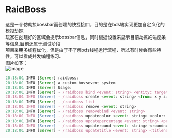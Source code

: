 # **RaidBoss**
这是一个仿劫掠bossbar而创建的快捷接口，目的是在bds端实现更加自定义化的模拟劫掠<br>
玩家在创建好的区域会提示bossbar信息，同时根据设置来显示目前劫掠的进度条等信息,目前还属于测试阶段<br>
项目采用多线程优化，但是由于不了解bds线程运行流程，所以有时候会有些特性，可以看成并发编程练习..<br>
图片如下：<br>
![image](https://user-images.githubusercontent.com/51207072/212121139-286bc3a7-67cc-40a6-9b8c-960bcf8840ce.png)<br>
```javascript
20:18:01 INFO [Server] raidboss:
20:18:01 INFO [Server] a custom bossevent system
20:18:01 INFO [Server] Usage:
20:18:01 INFO [Server] - /raidboss bind <event: string> <entity: target> <tracesound: Boolean>
20:18:01 INFO [Server] - /raidboss create <event: string> <from: x y z> <to: x y z> <titlename: string> [percentage: float] [dimid: Dimension] [roundnum: int]
20:18:01 INFO [Server] - /raidboss list
20:18:01 INFO [Server] - /raidboss remove <event: string>
20:18:01 INFO [Server] - /raidboss removebind <event: string>
20:18:01 INFO [Server] - /raidboss updatecolor <event: string> <color: bosseventcolor>
20:18:01 INFO [Server] - /raidboss updatepercentage <event: string> <percentage: float>
20:18:01 INFO [Server] - /raidboss updateround <event: string> <roundnum: int>
20:18:01 INFO [Server] - /raidboss updatetitle <event: string> <titlename: string>
```
